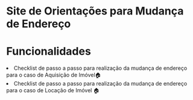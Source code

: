 # Site de Orientações para Mudança de Endereço
 <h1>Funcionalidades</h1>
 <li>Checklist de passo a passo para realização da mudança de endereço para o caso de Aquisição de Imóvel🏠</li>
 <li>Checklist de passo a passo para realização da mudança de endereço para o caso de Locação de Imóvel 🏠</li>